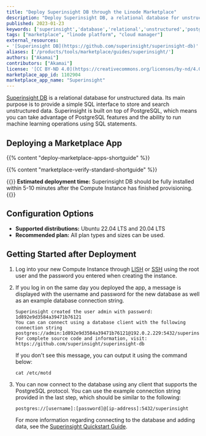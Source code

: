 ```yaml
---
title: "Deploy Superinsight DB through the Linode Marketplace"
description: "Deploy Superinsight DB, a relational database for unstructured data, on the Linode platform."
published: 2023-01-23
keywords: ['superinsight','database','relational','unstructured','postgresql']
tags: ["marketplace", "linode platform", "cloud manager"]
external_resources:
- '[Superinsight DB](https://github.com/superinsight/superinsight-db)'
aliases: ['/products/tools/marketplace/guides/superinsight/']
authors: ["Akamai"]
contributors: ["Akamai"]
license: '[CC BY-ND 4.0](https://creativecommons.org/licenses/by-nd/4.0)'
marketplace_app_id: 1102904
marketplace_app_name: "Superinsight"
---
```


[Superinsight DB](https://github.com/superinsight/superinsight-db) is a relational database for unstructured data. Its main purpose is to provide a simple SQL interface to store and search unstructured data. Superinsight is built on top of PostgreSQL, which means you can take advantage of PostgreSQL features and the ability to run machine learning operations using SQL statements.

## Deploying a Marketplace App

{{% content "deploy-marketplace-apps-shortguide" %}}

{{% content "marketplace-verify-standard-shortguide" %}}

{{<note>}}
**Estimated deployment time:** Superinsight DB should be fully installed within 5-10 minutes after the Compute Instance has finished provisioning.
{{</note>}}

## Configuration Options

- **Supported distributions:** Ubuntu 22.04 LTS and 20.04 LTS
- **Recommended plan:** All plan types and sizes can be used.

## Getting Started after Deployment

1. Log into your new Compute Instance through [LISH](/docs/products/compute/compute-instances/guides/lish/) or [SSH](/docs/products/compute/compute-instances/guides/set-up-and-secure/#connect-to-the-instance) using the root user and the password you entered when creating the instance.

1. If you log in on the same day you deployed the app, a message is displayed with the username and password for the new database as well as an example database connection string.

    ```output
    Superinsight created the user admin with password: 1d892e9d3584a39471b76121
    You can can connect using a database client with the following connection string postgres://admin:1d892e9d3584a39471b76121@192.0.2.229:5432/superinsight
    For complete source code and information, visit: https://github.com/superinsight/superinsight-db
    ```

    If you don't see this message, you can output it using the command below:

    ```command
    cat /etc/motd
    ```

1. You can now connect to the database using any client that supports the PostgreSQL protocol. You can use the example connection string provided in the last step, which should be similar to the following:

    ```command
    postgres://[username]:[password]@[ip-address]:5432/superinsight
    ```

    For more information regarding connecting to the database and adding data, see the [Superinsight Quickstart Guide](https://docs.superinsight.ai/quickstart/).
